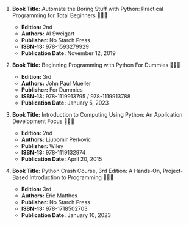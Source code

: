 1. **Book Title:** Automate the Boring Stuff with Python: Practical Programming for Total Beginners 📒🔐✅
   - **Edition:** 2nd
   - **Authors:** Al Sweigart
   - **Publisher:** No Starch Press
   - **ISBN-13:** 978-1593279929
   - **Publication Date:** November 12, 2019

2. **Book Title:** Beginning Programming with Python For Dummies 📒🔐✅
   - **Edition:** 3rd
   - **Authors:** John Paul Mueller
   - **Publisher:** For Dummies
   - **ISBN-13:** 978-1119913795 / 978-1119913788
   - **Publication Date:** January 5, 2023

3. **Book Title:** Introduction to Computing Using Python: An Application Development Focus 📒🔐✅
   - **Edition:** 2nd
   - **Authors:** Ljubomir Perkovic
   - **Publisher:** Wiley
   - **ISBN-13:** 978-1119132974
   - **Publication Date:** April 20, 2015

4. **Book Title:** Python Crash Course, 3rd Edition: A Hands-On, Project-Based Introduction to Programming 📒🔐✅
   - **Edition:** 3rd
   - **Authors:** Eric Matthes
   - **Publisher:** No Starch Press
   - **ISBN-13:** 978-1718502703
   - **Publication Date:** January 10, 2023
